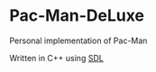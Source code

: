 # Pac-Man-DeLuxe
Personal implementation of Pac-Man

Written in C++ using [SDL](https://libsdl.org/)
